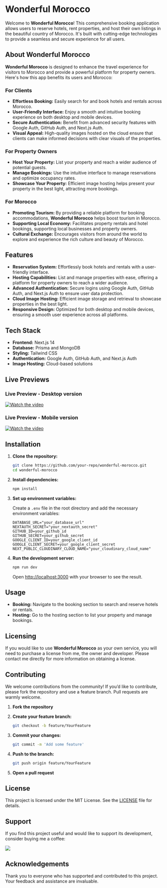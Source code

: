 # Wonderful Morocco

Welcome to **Wonderful Morocco**! This comprehensive booking application allows users to reserve hotels, rent properties, and host their own listings in the beautiful country of Morocco. It's built with cutting-edge technologies to provide a seamless and secure experience for all users.

## About Wonderful Morocco

**Wonderful Morocco** is designed to enhance the travel experience for visitors to Morocco and provide a powerful platform for property owners. Here's how this app benefits its users and Morocco:

### For Clients

- **Effortless Booking:** Easily search for and book hotels and rentals across Morocco.
- **User-Friendly Interface:** Enjoy a smooth and intuitive booking experience on both desktop and mobile devices.
- **Secure Authentication:** Benefit from advanced security features with Google Auth, GitHub Auth, and Next.js Auth.
- **Visual Appeal:** High-quality images hosted on the cloud ensure that clients can make informed decisions with clear visuals of the properties.

### For Property Owners

- **Host Your Property:** List your property and reach a wider audience of potential guests.
- **Manage Bookings:** Use the intuitive interface to manage reservations and optimize occupancy rates.
- **Showcase Your Property:** Efficient image hosting helps present your property in the best light, attracting more bookings.

### For Morocco

- **Promoting Tourism:** By providing a reliable platform for booking accommodations, **Wonderful Morocco** helps boost tourism in Morocco.
- **Supporting Local Economy:** Facilitates property rentals and hotel bookings, supporting local businesses and property owners.
- **Cultural Exchange:** Encourages visitors from around the world to explore and experience the rich culture and beauty of Morocco.

## Features

- **Reservation System:** Effortlessly book hotels and rentals with a user-friendly interface.
- **Hosting Capabilities:** List and manage properties with ease, offering a platform for property owners to reach a wider audience.
- **Advanced Authentication:** Secure logins using Google Auth, GitHub Auth, and Next.js Auth to ensure user data protection.
- **Cloud Image Hosting:** Efficient image storage and retrieval to showcase properties in the best light.
- **Responsive Design:** Optimized for both desktop and mobile devices, ensuring a smooth user experience across all platforms.

## Tech Stack

- **Frontend:** Next.js 14
- **Database:** Prisma and MongoDB
- **Styling:** Tailwind CSS
- **Authentication:** Google Auth, GitHub Auth, and Next.js Auth
- **Image Hosting:** Cloud-based solutions

## Live Previews

### Live Preview - Desktop version

[![Watch the video](https://github.com/reblox01/wmorocco/assets/74146687/8941be9c-7884-460d-b940-c2145e78e65e)](https://ofpptcasa-my.sharepoint.com/:v:/g/personal/2003122000195_ofppt-edu_ma/ERYtassSs3tDnt-Cxa41f8IBzRadDW1NfCS-eyicCCAdxQ?e=XJ3gSe)

### Live Preview - Mobile version

[![Watch the video](https://github.com/reblox01/wmorocco/assets/74146687/0aa0c51e-b1ba-4f9b-8cfa-9acadd3f3fea)](https://ofpptcasa-my.sharepoint.com/:v:/g/personal/2003122000195_ofppt-edu_ma/EeZucn39FQ5LvW3yd7RH1jsBIrZ6JbpVdACJvQoPVBNy5A?nav=eyJyZWZlcnJhbEluZm8iOnsicmVmZXJyYWxBcHAiOiJPbmVEcml2ZUZvckJ1c2luZXNzIiwicmVmZXJyYWxBcHBQbGF0Zm9ybSI6IldlYiIsInJlZmVycmFsTW9kZSI6InZpZXciLCJyZWZlcnJhbFZpZXciOiJNeUZpbGVzTGlua0NvcHkifX0&e=KOiTqd)

## Installation

1. **Clone the repository:**

    ```bash
    git clone https://github.com/your-repo/wonderful-morocco.git
    cd wonderful-morocco
    ```

2. **Install dependencies:**

    ```bash
    npm install
    ```

3. **Set up environment variables:**

    Create a `.env` file in the root directory and add the necessary environment variables:

    ```env
    DATABASE_URL="your_database_url"
    NEXTAUTH_SECRET="your_nextauth_secret"
    GITHUB_ID=your_github_id
    GITHUB_SECRET=your_github_secret
    GOOGLE_CLIENT_ID=your_google_client_id
    GOOGLE_CLIENT_SECRET=your_google_client_secret
    NEXT_PUBLIC_CLOUDINARY_CLOUD_NAME="your_cloudinary_cloud_name"
    ```

4. **Run the development server:**

    ```bash
    npm run dev
    ```

    Open [http://localhost:3000](http://localhost:3000) with your browser to see the result.

## Usage

- **Booking:** Navigate to the booking section to search and reserve hotels or rentals.
- **Hosting:** Go to the hosting section to list your property and manage bookings.

## Licensing

If you would like to use **Wonderful Morocco** as your own service, you will need to purchase a license from me, the owner and developer. Please contact me directly for more information on obtaining a license.

## Contributing

We welcome contributions from the community! If you’d like to contribute, please fork the repository and use a feature branch. Pull requests are warmly welcome.

1. **Fork the repository**
2. **Create your feature branch:**

    ```bash
    git checkout -b feature/YourFeature
    ```

3. **Commit your changes:**

    ```bash
    git commit -m 'Add some feature'
    ```

4. **Push to the branch:**

    ```bash
    git push origin feature/YourFeature
    ```

5. **Open a pull request**

## License

This project is licensed under the MIT License. See the [LICENSE](LICENSE) file for details.

## Support

If you find this project useful and would like to support its development, consider buying me a coffee:

<a href="https://www.buymeacoffee.com/arosck1"><img src="https://img.buymeacoffee.com/button-api/?text=Buy me a coffee&emoji=☕&slug=arosck1&button_colour=BD5FFF&font_colour=ffffff&font_family=Cookie&outline_colour=000000&coffee_colour=FFDD00" /></a>

## Acknowledgements

Thank you to everyone who has supported and contributed to this project. Your feedback and assistance are invaluable.
